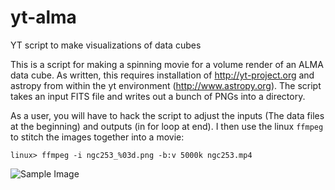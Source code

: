 yt-alma
=======

YT script to make visualizations of data cubes



This is a script for making a spinning movie for a volume render of an ALMA data cube.   As written, this requires installation of http://yt-project.org and astropy from within the yt environment (http://www.astropy.org).   The script takes an input FITS file and writes out a bunch of PNGs into a directory.  

As a user, you will have to hack the script to adjust the inputs (The data files at the beginning) and outputs (in for loop at end).  I then use the linux `ffmpeg` to stitch the images together into a movie:

```
linux> ffmpeg -i ngc253_%03d.png -b:v 5000k ngc253.mp4
```

![Sample Image](https://github.com/low-sky/yt-alma/blob/master/ngc253co_001.png)


